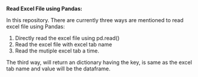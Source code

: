 **Read Excel File using Pandas:**

In this repository. There are currently three ways are mentioned to read excel file using Pandas:

1) Directly read the excel file using pd.read()
2) Read the excel file with excel tab name
3) Read the mutiple excel tab a time.

The third way, will return an dictionary having the key, is same as the excel tab name and value will be the dataframe.
